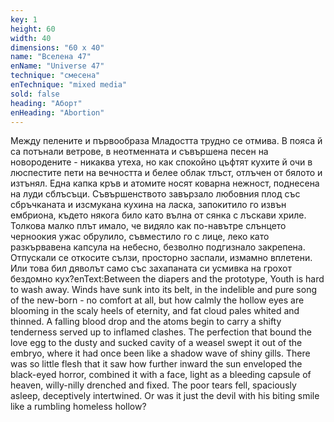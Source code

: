 ```yaml
---
key: 1
height: 60
width: 40
dimensions: "60 x 40"
name: "Вселена 47"
enName: "Universe 47"
technique: "смесена"
enTechnique: "mixed media"
sold: false
heading: "Аборт"
enHeading: "Abortion"
---
```

Между пелените и първообраза Младостта трудно се отмива. В пояса й са потънали ветрове, в неотменната и съвършена песен на новородените -  никаква утеха, но как спокойно цъфтят кухите й очи в люспестите пети на вечността и белее облак тлъст, отлъчен от бялото и изтънял.
   Една капка кръв и атомите носят коварна нежност, поднесена на луди сблъсъци. Съвършенството завързало любовния плод със сбръчканата и изсмукана кухина на ласка, запокитило го извън ембриона, където някога било като вълна от сянка с лъскави хриле. Толкова малко плът имало, че видяло как по-навътре слънцето черноокия ужас обрулило, съвместило го с лице, леко като разкървавена капсула  на небесно, безволно подгизнало закрепена.
   Отпускали се откосите сълзи, просторно заспали, измамно вплетени. Или това бил дяволът само със захапаната си усмивка на грохот бездомно кух?enText:Between the diapers and the prototype, Youth is hard to wash away. Winds have sunk into its belt, in the indelible and pure song of the new-born - no comfort at all, but how calmly the hollow eyes are blooming in the scaly heels of eternity, and fat cloud pales whited and thinned.
   A falling blood drop and the atoms begin to carry a shifty tenderness served up to inflamed clashes. The perfection that bound the love egg to the dusty and sucked cavity of a weasel swept it out of the embryo, where it had once been like a shadow wave of shiny gills. There was so little flesh that it saw how further inward the sun enveloped the black-eyed horror, combined it with a face, light as a bleeding capsule of heaven, willy-nilly drenched and fixed.
   The poor tears fell, spaciously asleep, deceptively intertwined. Or was it just the devil with his biting smile like a rumbling homeless hollow?